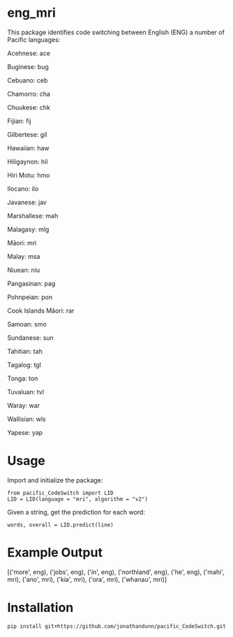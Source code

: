 # eng_mri

This package identifies code switching between English (ENG) a number of Pacific languages:

Acehnese: ace

Buginese: bug

Cebuano: ceb

Chamorro: cha

Chuukese: chk

Fijian: fij

Gilbertese: gil

Hawaiian: haw

Hiligaynon: hil

Hiri Motu: hmo

Ilocano: ilo

Javanese: jav

Marshallese: mah

Malagasy: mlg

Māori: mri

Malay: msa

Niuean: niu

Pangasinan: pag

Pohnpeian: pon

Cook Islands Māori: rar

Samoan: smo

Sundanese: sun

Tahitian: tah

Tagalog: tgl

Tonga: ton

Tuvaluan: tvl

Waray: war

Wallisian: wls

Yapese: yap

# Usage

Import and initialize the package:

	from pacific_CodeSwitch import LID
	LID = LID(language = "mri", algorithm = "v2")
	
Given a string, get the prediction for each word:

	words, overall = LID.predict(line)
	
# Example Output

[('more', eng), ('jobs', eng), ('in', eng), ('northland', eng), ('he', eng), ('mahi', mri), ('ano', mri), ('kia', mri), ('ora', mri), ('whanau', mri)]
	
# Installation

	pip install git+https://github.com/jonathandunn/pacific_CodeSwitch.git
